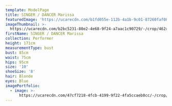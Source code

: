 ```yaml
---
template: ModelPage
title: SINGER / DANCER Marissa
featuredImage: 'https://ucarecdn.com/b1fd055e-112b-4a1b-9c01-87260faf080d/'
imageThumbnail: >-
  https://ucarecdn.com/b2bc5231-80e2-4e68-9f24-a7aac1c90729/-/crop/462x441/0,0/-/preview/
firstName: SINGER / DANCER Marissa
collection: Performer
height: 171cm
measurementType: bust
bust: 85cm
waist: 75cm
hips: 95cm
size: '10'
shoeSize: '8'
hair: Blonde
eyes: Blue
imagePortfolio:
  - image: >-
      https://ucarecdn.com/47cf7218-4fcb-4199-9f22-4fa5ccaeb8cc/-/crop/466x442/0,0/-/preview/
---
```


